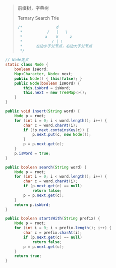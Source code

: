 > 前缀树，字典树
>
> Ternary Search Trie
>
> ``` js
> /*               d
>  *           /   |   \
>  *          a    k     z
>  *             / | \
>  *      左边小于父节点，右边大于父节点
>  */
> ```
>
> 

``` java
// Node定义
static class Node {
    boolean isWord;
    Map<Character, Node> next;
    public Node() { this(false); }
    public Node(boolean isWord) {
        this.isWord = isWord;
        this.next = new TreeMap<>();
    }
}

public void insert(String word) {
    Node p = root;
    for (int i = 0; i < word.length(); i++) {
        char c = word.charAt(i);
        if (!p.next.containsKey(c)) {
            p.next.put(c, new Node());
        }
        p = p.next.get(c);
    }
    p.isWord = true;
}

public boolean search(String word) {
    Node p = root;
    for (int i = 0; i < word.length(); i++) {
        char c = word.charAt(i);
        if (p.next.get(c) == null) 
            return false;
        p = p.next.get(c);
    }
    return p.isWord;
}

public boolean startsWith(String prefix) {
    Node p = root;
    for (int i = 0; i < prefix.length(); i++) {
        char c = prefix.charAt(i);
        if (p.next.get(c) == null)
            return false;
        p = p.next.get(c);
    }
    return true;
}
```

